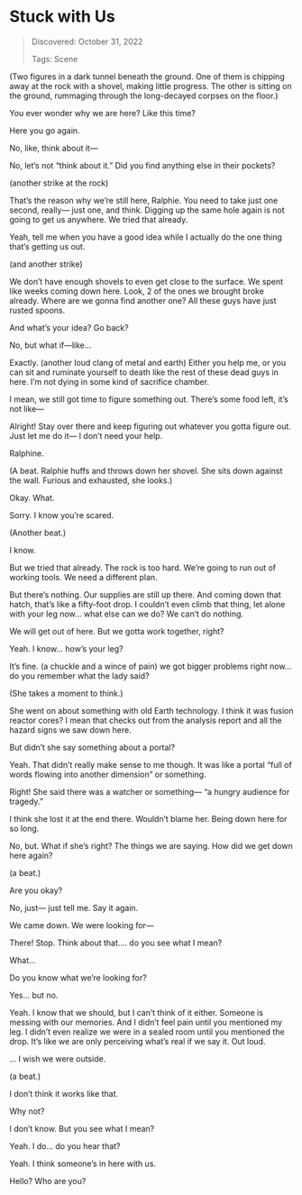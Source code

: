 # Stuck with Us
> Discovered: October 31, 2022
>
> Tags: Scene

(Two figures in a dark tunnel beneath the ground. One of them is chipping away at the rock with a shovel, making little progress. The other is sitting on the ground, rummaging through the long-decayed corpses on the floor.)

You ever wonder why we are here? Like this time?

Here you go again.

No, like, think about it—

No, let’s not “think about it.” Did you find anything else in their pockets?

(another strike at the rock)

That’s the reason why we’re still here, Ralphie. You need to take just one second, really— just one, and think. Digging up the same hole again is not going to get us anywhere. We tried that already.

Yeah, tell me when you have a good idea while I actually do the one thing that’s getting us out.

(and another strike)

We don’t have enough shovels to even get close to the surface. We spent like weeks coming down here. Look, 2 of the ones we brought broke already. Where are we gonna find another one? All these guys have just rusted spoons.

And what’s your idea? Go back?

No, but what if—like…

Exactly. (another loud clang of metal and earth) Either you help me, or you can sit and ruminate yourself to death like the rest of these dead guys in here. I’m not dying in some kind of sacrifice chamber.

I mean, we still got time to figure something out. There’s some food left, it’s not like—

Alright! Stay over there and keep figuring out whatever you gotta figure out. Just let me do it— I don’t need your help.

Ralphine.

(A beat. Ralphie huffs and throws down her shovel. She sits down against the wall. Furious and exhausted, she looks.)

Okay. What.

Sorry. I know you’re scared.

(Another beat.)

I know.

But we tried that already. The rock is too hard. We’re going to run out of working tools. We need a different plan.

But there’s nothing. Our supplies are still up there. And coming down that hatch, that’s like a fifty-foot drop. I couldn’t even climb that thing, let alone with your leg now… what else can we do? We can’t do nothing.

We will get out of here. But we gotta work together, right?

Yeah. I know… how’s your leg?

It’s fine. (a chuckle and a wince of pain) we got bigger problems right now… do you remember what the lady said?

(She takes a moment to think.)

She went on about something with old Earth technology. I think it was fusion reactor cores? I mean that checks out from the analysis report and all the hazard signs we saw down here.

But didn’t she say something about a portal?

Yeah. That didn’t really make sense to me though. It was like a portal “full of words flowing into another dimension” or something.

Right! She said there was a watcher or something— “a hungry audience for tragedy.”

I think she lost it at the end there. Wouldn’t blame her. Being down here for so long.

No, but. What if she’s right? The things we are saying. How did we get down here again?

(a beat.)

Are you okay?

No, just— just tell me. Say it again.

We came down. We were looking for—

There! Stop. Think about that…. do you see what I mean?

What…

Do you know what we’re looking for?

Yes… but no.

Yeah. I know that we should, but I can’t think of it either. Someone is messing with our memories. And I didn’t feel pain until you mentioned my leg. I didn’t even realize we were in a sealed room until you mentioned the drop. It’s like we are only perceiving what’s real if we say it. Out loud.

… I wish we were outside.

(a beat.)

I don’t think it works like that.

Why not?

I don’t know. But you see what I mean?

Yeah. I do… do you hear that?

Yeah. I think someone’s in here with us.

Hello? Who are you?
